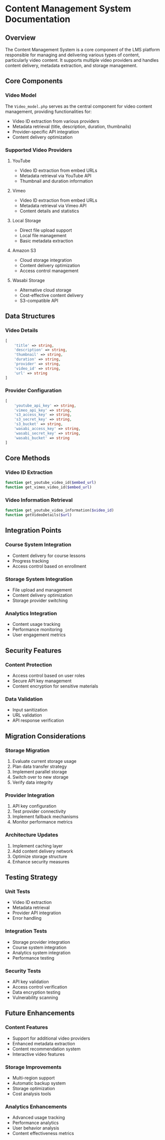 # Content Management System Documentation

## Overview
The Content Management System is a core component of the LMS platform responsible for managing and delivering various types of content, particularly video content. It supports multiple video providers and handles content delivery, metadata extraction, and storage management.

## Core Components

### Video Model
The `Video_model.php` serves as the central component for video content management, providing functionalities for:
- Video ID extraction from various providers
- Metadata retrieval (title, description, duration, thumbnails)
- Provider-specific API integration
- Content delivery optimization

### Supported Video Providers
1. YouTube
   - Video ID extraction from embed URLs
   - Metadata retrieval via YouTube API
   - Thumbnail and duration information

2. Vimeo
   - Video ID extraction from embed URLs
   - Metadata retrieval via Vimeo API
   - Content details and statistics

3. Local Storage
   - Direct file upload support
   - Local file management
   - Basic metadata extraction

4. Amazon S3
   - Cloud storage integration
   - Content delivery optimization
   - Access control management

5. Wasabi Storage
   - Alternative cloud storage
   - Cost-effective content delivery
   - S3-compatible API

## Data Structures

### Video Details
```php
[
    'title' => string,
    'description' => string,
    'thumbnail' => string,
    'duration' => string,
    'provider' => string,
    'video_id' => string,
    'url' => string
]
```

### Provider Configuration
```php
[
    'youtube_api_key' => string,
    'vimeo_api_key' => string,
    's3_access_key' => string,
    's3_secret_key' => string,
    's3_bucket' => string,
    'wasabi_access_key' => string,
    'wasabi_secret_key' => string,
    'wasabi_bucket' => string
]
```

## Core Methods

### Video ID Extraction
```php
function get_youtube_video_id($embed_url)
function get_vimeo_video_id($embed_url)
```

### Video Information Retrieval
```php
function get_youtube_video_information($video_id)
function getVideoDetails($url)
```

## Integration Points

### Course System Integration
- Content delivery for course lessons
- Progress tracking
- Access control based on enrollment

### Storage System Integration
- File upload and management
- Content delivery optimization
- Storage provider switching

### Analytics Integration
- Content usage tracking
- Performance monitoring
- User engagement metrics

## Security Features

### Content Protection
- Access control based on user roles
- Secure API key management
- Content encryption for sensitive materials

### Data Validation
- Input sanitization
- URL validation
- API response verification

## Migration Considerations

### Storage Migration
1. Evaluate current storage usage
2. Plan data transfer strategy
3. Implement parallel storage
4. Switch over to new storage
5. Verify data integrity

### Provider Integration
1. API key configuration
2. Test provider connectivity
3. Implement fallback mechanisms
4. Monitor performance metrics

### Architecture Updates
1. Implement caching layer
2. Add content delivery network
3. Optimize storage structure
4. Enhance security measures

## Testing Strategy

### Unit Tests
- Video ID extraction
- Metadata retrieval
- Provider API integration
- Error handling

### Integration Tests
- Storage provider integration
- Course system integration
- Analytics system integration
- Performance testing

### Security Tests
- API key validation
- Access control verification
- Data encryption testing
- Vulnerability scanning

## Future Enhancements

### Content Features
- Support for additional video providers
- Enhanced metadata extraction
- Content recommendation system
- Interactive video features

### Storage Improvements
- Multi-region support
- Automatic backup system
- Storage optimization
- Cost analysis tools

### Analytics Enhancements
- Advanced usage tracking
- Performance analytics
- User behavior analysis
- Content effectiveness metrics 